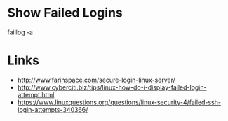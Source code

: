 # Show Failed Logins

faillog -a

# Links

* http://www.farinspace.com/secure-login-linux-server/
* http://www.cyberciti.biz/tips/linux-how-do-i-display-failed-login-attempt.html
* https://www.linuxquestions.org/questions/linux-security-4/failed-ssh-login-attempts-340366/
